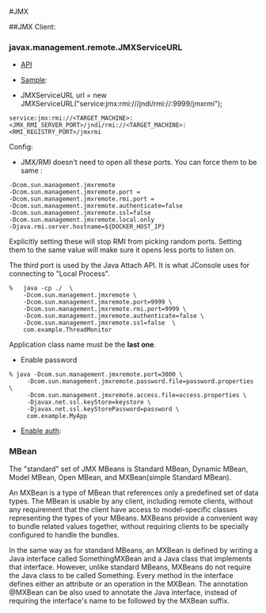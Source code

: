 #JMX

##JMX Client:

### javax.management.remote.JMXServiceURL 
  
  - [API](https://docs.oracle.com/javase/7/docs/api/javax/management/remote/JMXServiceURL.html)
  
  - [Sample](https://stackoverflow.com/questions/2768087/explain-jmx-url): 

  - JMXServiceURL url = new JMXServiceURL("service:jmx:rmi:///jndi/rmi://:9999/jmxrmi");

```
service:jmx:rmi://<TARGET_MACHINE>:<JMX_RMI_SERVER_PORT>/jndi/rmi://<TARGET_MACHINE>:<RMI_REGISTRY_PORT>/jmxrmi
```

Config:
- JMX/RMI doesn't need to open all these ports. You can force them to be same :

```
-Dcom.sun.management.jmxremote 
-Dcom.sun.management.jmxremote.port = 
-Dcom.sun.management.jmxremote.rmi.port = 
-Dcom.sun.management.jmxremote.authenticate=false 
-Dcom.sun.management.jmxremote.ssl=false  
-Dcom.sun.management.jmxremote.local.only
-Djava.rmi.server.hostname=${DOCKER_HOST_IP}
```

Explicitly setting these will stop RMI from picking random ports. Setting them to the same value will make sure it opens less ports to listen on.

The third port is used by the Java Attach API. It is what JConsole uses for connecting to "Local Process".

```
%	java -cp ./  \
	-Dcom.sun.management.jmxremote \
	-Dcom.sun.management.jmxremote.port=9999 \
	-Dcom.sun.management.jmxremote.rmi.port=9999 \
	-Dcom.sun.management.jmxremote.authenticate=false \
	-Dcom.sun.management.jmxremote.ssl=false  \
	com.example.ThreadMonitor
```

Application class name must be the **last one**.


- Enable password
```
% java -Dcom.sun.management.jmxremote.port=3000 \
     -Dcom.sun.management.jmxremote.password.file=password.properties \
     -Dcom.sun.management.jmxremote.access.file=access.properties \
     -Djavax.net.ssl.keyStore=keystore \
     -Djavax.net.ssl.keyStorePassword=password \
     com.example.MyApp
```

- [Enable auth](http://www.journaldev.com/1359/java-jmx-client-example-authentication):


### MBean
The "standard" set of JMX MBeans is Standard MBean, Dynamic MBean, Model MBean, Open MBean, and MXBean(simple Standard MBean). 
 
An MXBean is a type of MBean that references only a predefined set of data types. The MBean is usable by any client, including remote clients, without any requirement that the client have access to model-specific classes representing the types of your MBeans. MXBeans provide a convenient way to bundle related values together, without requiring clients to be specially configured to handle the bundles.

In the same way as for standard MBeans, an MXBean is defined by writing a Java interface called SomethingMXBean and a Java class that implements that interface. However, unlike standard MBeans, MXBeans do not require the Java class to be called Something. Every method in the interface defines either an attribute or an operation in the MXBean. The annotation @MXBean can be also used to annotate the Java interface, instead of requiring the interface's name to be followed by the MXBean suffix.

